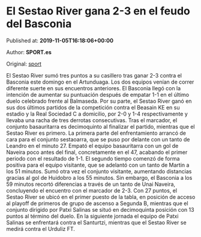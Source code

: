 
# El Sestao River gana 2-3 en el feudo del Basconia

Published at: **2019-11-05T16:18:06+00:00**

Author: **SPORT.es**

Original: [sport](https://www.sport.es/es/noticias/tercera-division/el-sestao-river-gana-2-3-en-el-feudo-del-basconia-7715566)

El Sestao River sumó tres puntos a su casillero tras ganar 2-3 contra el Basconia este domingo en el Artunduaga. Los dos equipos venían de correr diferente suerte en sus encuentros anteriores. El Basconia llegó con la intención de aumentar su puntuación después de empatar 1-1 en el último duelo celebrado frente al Balmaseda. Por su parte, el Sestao River ganó en sus dos últimos partidos de la competición contra el Beasain KE en su estadio y la Real Sociedad C a domicilio, por 2-0 y 1-4 respectivamente y llevaba una racha de tres derrotas consecutivas. Tras el marcador, el conjunto basauritarra es decimoquinto al finalizar el partido, mientras que el Sestao River es primero.
La primera parte del enfrentamiento arrancó de cara para el conjunto sestaoarra, que se puso por delante con un tanto de Leandro en el minuto 27. Empató el equipo basauritarra con un gol de Naveira poco antes del final, concretamente en el 47, acabando el primer periodo con el resultado de 1-1.
El segundo tiempo comenzó de forma positiva para el equipo visitante, que se adelantó con un tanto de Martin a los 51 minutos. Sumó otra vez el conjunto visitante, aumentando distancias gracias al gol de Huidobro a los 55 minutos. Sin embargo, el Basconia a los 59 minutos recortó diferencias a través de un tanto de Unai Naveira, concluyendo el encuentro con el marcador de 2-3.
Con 27 puntos, el Sestao River se ubicó en el primer puesto de la tabla, en posición de acceso al playoff de primeros de grupo de ascenso a Segunda B, mientras que el conjunto dirigido por Patxi Salinas se situó en decimoquinta posición con 13 puntos al término del duelo.
En la siguiente jornada el equipo de Patxi Salinas se enfrentará contra el Santurtzi, mientras que el Sestao River se medirá contra el Urduliz FT.
